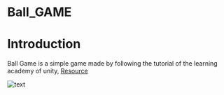 # Ball_GAME
#  Introduction

Ball Game is a simple game made by following the tutorial of the learning academy of  unity, 
[Resource](https://learn.unity.com/project/roll-a-ball)

![text](Media/VideoIntro.gif)